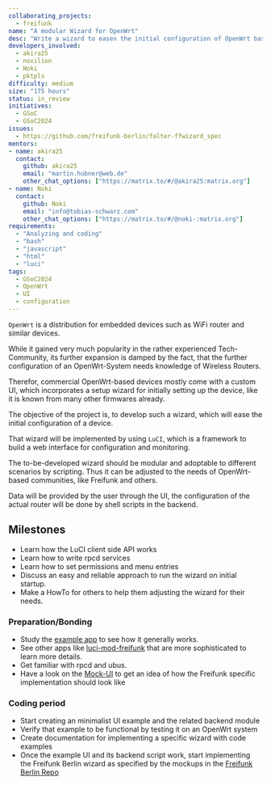 ```yaml
---
collaborating_projects:
  - freifunk
name: "A modular Wizard for OpenWrt"
desc: "Write a wizard to easen the initial configuration of OpenWrt based devices"
developers_involved:
  - akira25
  - noxilion
  - Noki
  - pktpls
difficulty: medium
size: "175 hours"
status: in_review
initiatives:
  - GSoC
  - GSoC2024
issues:
  - https://github.com/freifunk-berlin/falter-ffwizard_spec
mentors:
- name: akira25
  contact:
    github: akira25
    email: "martin.hubner@web.de"
    other_chat_options: ["https://matrix.to/#/@akira25:matrix.org"]
- name: Noki
  contact:
    github: Noki
    email: "info@tobias-schwarz.com"
    other_chat_options: ["https://matrix.to/#/@noki-:matrix.org"]
requirements:
  - "Analyzing and coding"
  - "bash"
  - "javascript"
  - "html"
  - "luci"
tags:
  - GSoC2024
  - OpenWrt
  - UI
  - configuration
---
```


`OpenWrt` is a distribution for embedded devices such as WiFi router and similar devices.

While it gained very much popularity in the rather experienced Tech-Community, its further expansion is damped by the fact, that the further configuration of an OpenWrt-System needs knowledge of Wireless Routers.

Therefor, commercial OpenWrt-based devices mostly come with a custom UI, which incorporates a setup wizard for initially setting up the device, like it is known from many other firmwares already.

The objective of the project is, to develop such a wizard, which will ease the initial configuration of a device.

That wizard will be implemented by using `LuCI`, which is a framework to build a web interface for configuration and monitoring.

The to-be-developed wizard should be modular and adoptable to different scenarios by scripting. Thus it can be adjusted to the needs of OpenWrt-based communities, like Freifunk and others.

Data will be provided by the user through the UI, the configuration of the actual router will be done by shell scripts in the backend.

<!-- Data will be provided via rpcd and ubus in a JSON format. You probably have to write new rpcd services to provide data that was formerly used directly on the router. Services are usually written as ash script. -->

## Milestones

* Learn how the LuCI client side API works
* Learn how to write rpcd services
* Learn how to set permissions and menu entries
* Discuss an easy and reliable approach to run the wizard on initial startup.
* Make a HowTo for others to help them adjusting the wizard for their needs.

### Preparation/Bonding

* Study the [example app](https://github.com/openwrt/luci/tree/master/applications/luci-app-example) to see how it generally works.
* See other apps like [luci-mod-freifunk](https://github.com/freifunk/openwrt-packages/tree/master/modules/luci-mod-freifunk) that are more sophisticated to learn more details.
* Get familiar with rpcd and ubus.
* Have a look on the [Mock-UI](https://github.com/freifunk-berlin/falter-ffwizard_spec) to get an idea of how the Freifunk specific implementation should look like

### Coding period

* Start creating an minimalist UI example and the related backend module
* Verify that example to be functional by testing it on an OpenWrt system
* Create documentation for implementing a specific wizard with code examples
* Once the example UI and its backend script work, start implementing the Freifunk Berlin wizard as specified by the mockups in the [Freifunk Berlin Repo](https://github.com/freifunk-berlin/falter-ffwizard_spec)
